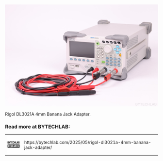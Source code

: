 <div align="center">
    <img src="README_MD_IMG/rigol_dl3021a_4mm_bannana_jack_adapter_assembled.JPG" alt="project photo">
</div>

Rigol DL3021A 4mm Banana Jack Adapter.

### Read more at BYTECHLAB:

<table style="width: 100%; border: none;" cellspacing="0" cellpadding="0" border="0">
  <tr>
    <td><img src="README_MD_IMG/BYTECHLAB_LOGO.png" alt="Logo" height="60"></td>
    <td>https://bytechlab.com/2025/05/rigol-dl3021a-4mm-banana-jack-adapter/</td>
  </tr>
</table>



